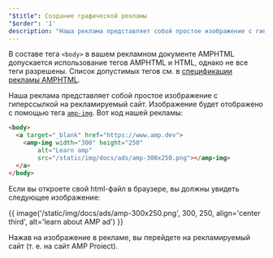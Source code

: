 ```yaml
---
"$title": Создание графической рекламы
"$order": '1'
description: "Наша реклама представляет собой простое изображение с гиперссылкой на рекламируемый сайт. Изображение будет отображено с помощью тега amp-img. Вот код нашей рекламы:..."
---
```


В составе тега `<body>` в вашем рекламном документе AMPHTML допускается использование тегов AMPHTML и HTML, однако не все теги разрешены. Список допустимых тегов см. в [спецификации рекламы AMPHTML](../../../../documentation/guides-and-tutorials/learn/a4a_spec.md#allowed-amp-extensions-and-builtins).

Наша реклама представляет собой простое изображение с гиперссылкой на рекламируемый сайт. Изображение будет отображено с помощью тега [`amp-img`](../../../../documentation/components/reference/amp-img.md). Вот код нашей рекламы:

```html
<body>
  <a target="_blank" href="https://www.amp.dev">
    <amp-img width="300" height="250"
        alt="Learn amp"
        src="/static/img/docs/ads/amp-300x250.png"></amp-img>
  </a>
</body>
```

Если вы откроете свой html-файл в браузере, вы должны увидеть следующее изображение:

{{ image('/static/img/docs/ads/amp-300x250.png', 300, 250, align='center third', alt='learn about AMP ad') }}

Нажав на изображение в рекламе, вы перейдете на рекламируемый сайт (т. е. на сайт AMP Proiect).
